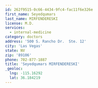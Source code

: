 ```yaml
---
id: 262f9515-0c66-4434-9fc4-fac11f6e326e
first_name: Seyedqumars
last_name: MIRFENDERESKI
license: M.D.
services:
  - internal-medicine
category: doctors
address: '500 S. Rancho Dr.  Ste. 12'
city: 'Las Vegas'
state: NV
zip: '89106'
phone: 702-877-1887
title: 'Seyedqumars MIRFENDERESKI'
_geoloc:
  lng: -115.16292
  lat: 36.184219
---
```


